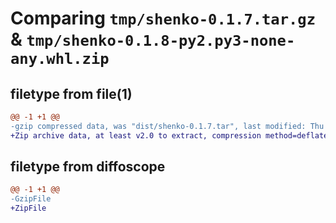# Comparing `tmp/shenko-0.1.7.tar.gz` & `tmp/shenko-0.1.8-py2.py3-none-any.whl.zip`

## filetype from file(1)

```diff
@@ -1 +1 @@
-gzip compressed data, was "dist/shenko-0.1.7.tar", last modified: Thu Feb 21 07:19:45 2019, max compression
+Zip archive data, at least v2.0 to extract, compression method=deflate
```

## filetype from diffoscope

```diff
@@ -1 +1 @@
-GzipFile
+ZipFile
```

